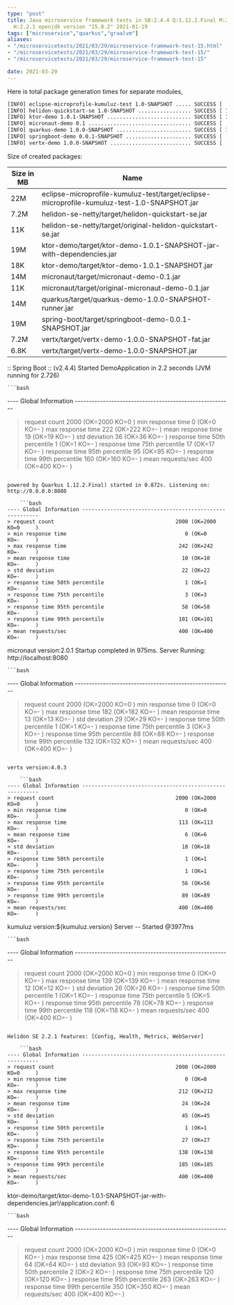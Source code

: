 ```yaml
---
type: "post"
title: Java microservice framework tests in SB:2.4.4 Q:1.12.2.Final M:2.4.1 V:4.0.3
  H:2.2.1 openjdk version "15.0.2" 2021-01-19
tags: ["microservice","quarkus","graalvm"]
aliases:
- "/microservicetests/2021/03/29/microservice-framework-test-15.html"
- "/microservicetests/2021/03/29/microservice-framework-test-15/"
- "/microservicetests/2021/03/29/microservice-framework-test-15"

date: 2021-03-29
---
```

 
Here is total package generation times for separate modules,
```bash
[INFO] eclipse-microprofile-kumuluz-test 1.0-SNAPSHOT ..... SUCCESS [  3.561 s]
[INFO] helidon-quickstart-se 1.0-SNAPSHOT ................. SUCCESS [ 10.565 s]
[INFO] ktor-demo 1.0.1-SNAPSHOT ........................... SUCCESS [ 11.904 s]
[INFO] micronaut-demo 0.1 ................................. SUCCESS [  7.401 s]
[INFO] quarkus-demo 1.0.0-SNAPSHOT ........................ SUCCESS [ 15.698 s]
[INFO] springboot-demo 0.0.1-SNAPSHOT ..................... SUCCESS [  7.180 s]
[INFO] vertx-demo 1.0.0-SNAPSHOT .......................... SUCCESS [  4.298 s]
```
Size of created packages:

| Size in MB |  Name |
|------------|-------|
| 22M | eclipse-microprofile-kumuluz-test/target/eclipse-microprofile-kumuluz-test-1.0-SNAPSHOT.jar |
| 7.2M | helidon-se-netty/target/helidon-quickstart-se.jar |
| 11K | helidon-se-netty/target/original-helidon-quickstart-se.jar |
| 19M | ktor-demo/target/ktor-demo-1.0.1-SNAPSHOT-jar-with-dependencies.jar |
| 18K | ktor-demo/target/ktor-demo-1.0.1-SNAPSHOT.jar |
| 14M | micronaut/target/micronaut-demo-0.1.jar |
| 11K | micronaut/target/original-micronaut-demo-0.1.jar |
| 14M | quarkus/target/quarkus-demo-1.0.0-SNAPSHOT-runner.jar |
| 19M | spring-boot/target/springboot-demo-0.0.1-SNAPSHOT.jar |
| 7.2M | vertx/target/vertx-demo-1.0.0-SNAPSHOT-fat.jar |
| 6.8K | vertx/target/vertx-demo-1.0.0-SNAPSHOT.jar |


:: Spring Boot :: (v2.4.4) Started DemoApplication in 2.2 seconds (JVM running for 2.726)

    ```bash
---- Global Information --------------------------------------------------------
> request count                                       2000 (OK=2000   KO=0     )
> min response time                                      0 (OK=0      KO=-     )
> max response time                                    222 (OK=222    KO=-     )
> mean response time                                    19 (OK=19     KO=-     )
> std deviation                                         36 (OK=36     KO=-     )
> response time 50th percentile                          1 (OK=1      KO=-     )
> response time 75th percentile                         17 (OK=17     KO=-     )
> response time 95th percentile                         95 (OK=95     KO=-     )
> response time 99th percentile                        160 (OK=160    KO=-     )
> mean requests/sec                                    400 (OK=400    KO=-     )
```

powered by Quarkus 1.12.2.Final) started in 0.872s. Listening on: http://0.0.0.0:8080

    ```bash
---- Global Information --------------------------------------------------------
> request count                                       2000 (OK=2000   KO=0     )
> min response time                                      0 (OK=0      KO=-     )
> max response time                                    242 (OK=242    KO=-     )
> mean response time                                    10 (OK=10     KO=-     )
> std deviation                                         22 (OK=22     KO=-     )
> response time 50th percentile                          1 (OK=1      KO=-     )
> response time 75th percentile                          3 (OK=3      KO=-     )
> response time 95th percentile                         58 (OK=58     KO=-     )
> response time 99th percentile                        101 (OK=101    KO=-     )
> mean requests/sec                                    400 (OK=400    KO=-     )
```

micronaut version:2.0.1 Startup completed in 975ms. Server Running: http://localhost:8080

    ```bash
---- Global Information --------------------------------------------------------
> request count                                       2000 (OK=2000   KO=0     )
> min response time                                      0 (OK=0      KO=-     )
> max response time                                    182 (OK=182    KO=-     )
> mean response time                                    13 (OK=13     KO=-     )
> std deviation                                         29 (OK=29     KO=-     )
> response time 50th percentile                          1 (OK=1      KO=-     )
> response time 75th percentile                          3 (OK=3      KO=-     )
> response time 95th percentile                         88 (OK=88     KO=-     )
> response time 99th percentile                        132 (OK=132    KO=-     )
> mean requests/sec                                    400 (OK=400    KO=-     )
```

vertx version:4.0.3

    ```bash
---- Global Information --------------------------------------------------------
> request count                                       2000 (OK=2000   KO=0     )
> min response time                                      0 (OK=0      KO=-     )
> max response time                                    113 (OK=113    KO=-     )
> mean response time                                     6 (OK=6      KO=-     )
> std deviation                                         18 (OK=18     KO=-     )
> response time 50th percentile                          1 (OK=1      KO=-     )
> response time 75th percentile                          1 (OK=1      KO=-     )
> response time 95th percentile                         56 (OK=56     KO=-     )
> response time 99th percentile                         89 (OK=89     KO=-     )
> mean requests/sec                                    400 (OK=400    KO=-     )
```

kumuluz version:${kumuluz.version} Server -- Started @3977ms

    ```bash
---- Global Information --------------------------------------------------------
> request count                                       2000 (OK=2000   KO=0     )
> min response time                                      0 (OK=0      KO=-     )
> max response time                                    139 (OK=139    KO=-     )
> mean response time                                    12 (OK=12     KO=-     )
> std deviation                                         26 (OK=26     KO=-     )
> response time 50th percentile                          1 (OK=1      KO=-     )
> response time 75th percentile                          5 (OK=5      KO=-     )
> response time 95th percentile                         78 (OK=78     KO=-     )
> response time 99th percentile                        118 (OK=118    KO=-     )
> mean requests/sec                                    400 (OK=400    KO=-     )
```

Helidon SE 2.2.1 features: [Config, Health, Metrics, WebServer]

    ```bash
---- Global Information --------------------------------------------------------
> request count                                       2000 (OK=2000   KO=0     )
> min response time                                      0 (OK=0      KO=-     )
> max response time                                    212 (OK=212    KO=-     )
> mean response time                                    24 (OK=24     KO=-     )
> std deviation                                         45 (OK=45     KO=-     )
> response time 50th percentile                          1 (OK=1      KO=-     )
> response time 75th percentile                         27 (OK=27     KO=-     )
> response time 95th percentile                        138 (OK=138    KO=-     )
> response time 99th percentile                        185 (OK=185    KO=-     )
> mean requests/sec                                    400 (OK=400    KO=-     )
```

ktor-demo/target/ktor-demo-1.0.1-SNAPSHOT-jar-with-dependencies.jar!/application.conf: 6

    ```bash
---- Global Information --------------------------------------------------------
> request count                                       2000 (OK=2000   KO=0     )
> min response time                                      0 (OK=0      KO=-     )
> max response time                                    425 (OK=425    KO=-     )
> mean response time                                    64 (OK=64     KO=-     )
> std deviation                                         93 (OK=93     KO=-     )
> response time 50th percentile                          2 (OK=2      KO=-     )
> response time 75th percentile                        120 (OK=120    KO=-     )
> response time 95th percentile                        263 (OK=263    KO=-     )
> response time 99th percentile                        350 (OK=350    KO=-     )
> mean requests/sec                                    400 (OK=400    KO=-     )
```
